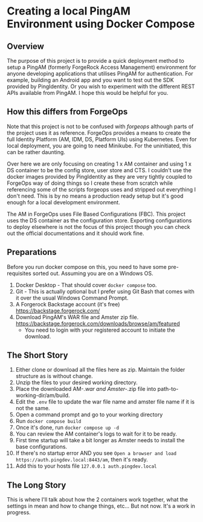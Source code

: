 # Creating a local PingAM Environment using Docker Compose
## Overview
The purpose of this project is to provide a quick deployment method to setup a PingAM (formerly ForgeRock Access Management) environment for anyone developing applications that utilises PingAM for authentication. For example, building an Android app and you want to test out the SDK provided by PingIdentity. Or you wish to experiment with the different REST APIs available from PingAM. I hope this would be helpful for you.  

## How this differs from ForgeOps
Note that this project is not to be confused with _forgeops_ although parts of the project uses it as reference. ForgeOps provides a means to create the full Identity Platform (AM, IDM, DS, Platform UIs) using Kubernetes. Even for local deployment, you are going to need Minikube. For the uninitiated, this can be rather daunting. 

Over here we are only focusing on creating 1 x AM container and using 1 x DS container to be the config store, user store and CTS. I couldn't use the docker images provided by PingIdentity as they are very tightly coupled to ForgeOps way of doing things so I create these from scratch while referencing some of the scripts forgeops uses and stripped out everything I don't need. This is by no means a production ready setup but it's good enough for a local development environment.

The AM in ForgeOps uses File Based Configurations (FBC). This project uses the DS container as the configuration store. Exporting configurations to deploy elsewhere is not the focus of this project though you can check out the official documentations and it should work fine.

## Preparations
Before you run docker compose on this, you need to have some pre-requisites sorted out. Assuming you are on a Windows OS.
1. Docker Desktop - That should cover `docker compose` too.
2. Git - This is actually optional but I prefer using Git Bash that comes with it over the usual Windows Command Prompt.
3. A Forgerock Backstage account (it's free) https://backstage.forgerock.com/
4. Download PingAM's WAR file and Amster zip file. https://backstage.forgerock.com/downloads/browse/am/featured
   - You need to login with your registered account to initiate the download.
  
## The Short Story
1. Either clone or download all the files here as zip. Maintain the folder structure as is without change.
2. Unzip the files to your desired working directory.
3. Place the downloaded AM-*.war and Amster-*.zip file into path-to-working-dir/am/build.
4. Edit the `.env` file to update the war file name and amster file name if it is not the same.
5. Open a command prompt and go to your working directory
6. Run `docker compose build`
7. Once it's done, run `docker compose up -d`
8. You can review the AM container's logs to wait for it to be ready.
9. First time startup will take a bit longer as Amster needs to install the base configurations.
10. If there's no startup error AND you see `Open a browser and load https://auth.pingdev.local:8443/am`, then it's ready.
11. Add this to your hosts file `127.0.0.1 auth.pingdev.local`

## The Long Story
This is where I'll talk about how the 2 containers work together, what the settings in mean and how to change things, etc...
But not now. It's a work in progress.
